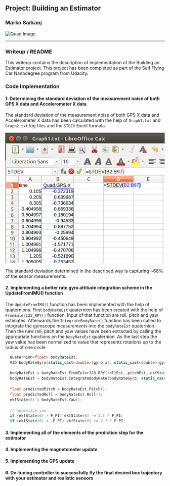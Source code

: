 ## Project: Building an Estimator
### Marko Sarkanj
![Quad Image](./misc/screenshot_1.png)

---


### Writeup / README

This writeup contains the description of implementation of the Building an Estimator project. This project has been completed as part of the Self Flying Car Nanodegree program from Udacity.

### Code Implementation

#### 1. Determining the standard deviation of the measurement noise of both GPS X data and Accelerometer X data

The standard deviation of the measurement noise of both GPS X data and Accelerometer X data has been calculated with the help of `Graph1.txt` and `Graph2.txt` log files and the `STDEV` Excel formula. 

![STDEV Example](./writeup_images/STDEV.png)

The standard deviation determined in the described way is capturing ~68% of the sensor measurements. 

#### 2. Implementing a better rate gyro attitude integration scheme in the UpdateFromIMU() function

The `UpdateFromIMU()` function has been implemented with the help of quaternions. First `bodyRateEst` quaternion has been created with the help of `FromEuler123_RPY()` function. Input of that function are roll, pitch and yaw estimates. Afterwards the `IntegrateBodyRate()` function has been called to integrate the gyroscope measurements into the `bodyRateEst` quaternion. Then the new roll, pitch and yaw values have been extracted by calling the appropriate functions on the `bodyRateEst` quaternion. As the last step the yaw value has been normalized to value that represents rotations up to the radius of one circle.

```cpp
  Quaternion<float> bodyRateEst;
  V3D bodyRateGyro{static_cast<double>(gyro.x), static_cast<double>(gyro.y), static_cast<double>(gyro.z)};

  bodyRateEst = bodyRateEst.FromEuler123_RPY(rollEst, pitchEst, ekfState(6));
  bodyRateEst = bodyRateEst.IntegrateBodyRate(bodyRateGyro, static_cast<double>(dtIMU));

  float predictedPitch = bodyRateEst.Pitch();
  float predictedRoll = bodyRateEst.Roll();
  ekfState(6) = bodyRateEst.Yaw();

  // normalize yaw
  if (ekfState(6) > F_PI) ekfState(6) -= 2.f * F_PI;
  if (ekfState(6) < -F_PI) ekfState(6) += 2.f * F_PI;
```

#### 3. Implementing all of the elements of the prediction step for the estimator



#### 4. Implementing the magnetometer update

#### 5. Implementing the GPS update


#### 6. De-tuning controller to successfully fly the final desired box trajectory with your estimator and realistic sensors
